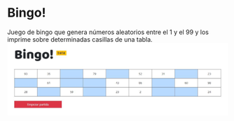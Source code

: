 # Bingo!
Juego de bingo que genera números aleatorios entre el 1 y el 99 y los imprime sobre determinadas casillas de una tabla.\
![Screenshot](https://github.com/marialc/bingo/blob/master/img/screenshot.JPG)


